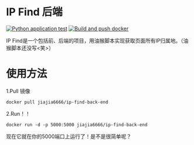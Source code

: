 # IP Find 后端

[![Python application test](https://github.com/justin-jiajia/IP-Find-Back-end/actions/workflows/python-app.yml/badge.svg)](https://github.com/justin-jiajia/IP-Find-Back-end/actions/workflows/python-app.yml) [![Build and push docker](https://github.com/justin-jiajia/IP-Find-Back-end/actions/workflows/docker.yml/badge.svg)](https://github.com/justin-jiajia/IP-Find-Back-end/actions/workflows/docker.yml)

IP Find是一个包括前、后端的项目，用油猴脚本实现获取页面所有IP归属地。（油猴脚本还没写<笑>）

# 使用方法

1.Pull 镜像
```shell
docker pull jiajia6666/ip-find-back-end
```

2.Run！！

```shell
docker run -d -p 5000:5000 jiajia6666/ip-find-back-end
```

现在它就在你的5000端口上运行了！是不是很简单呢？
